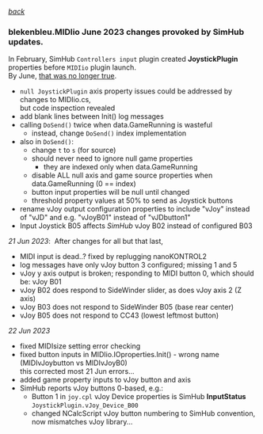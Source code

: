 [*back*](../README.md)

### blekenbleu.MIDIio June 2023 changes provoked by SimHub updates.

In February, SimHub `Controllers input` plugin created **JoystickPlugin** properties before `MIDIio` plugin launch.  
By June, [that was no longer true](../../../#simhub-v843-breakage).  
- `null JoystickPlugin` axis property issues could be addressed by changes to MIDIio.cs,  
  but code inspection revealed
- add blank lines between Init() log messages
- calling `DoSend()` twice when data.GameRunning is wasteful  
  - instead, change `DoSend()` index implementation  
- also in `DoSend()`:  
  - change `t` to `s` (for source)
  - should never need to ignore null game properties
    - they are indexed only when data.GameRunning
  - disable ALL null axis and game source properties when data.GameRunning (0 == index)
  - button input properties will be null until changed
  - threshold property values at 50% to send as Joystick buttons
- rename vJoy output configuration properties to include "vJoy" instead of "vJD" and e.g. "vJoyB01" instead of "vJDbutton1"
- Input Joystick B05 affects *SimHub* vJoy B02 instead of configured B03

*21 Jun 2023*:&nbsp; After changes for all but that last,
- MIDI input is dead..? fixed by replugging nanoKONTROL2
- log messages have only vJoy button 3 configured;  missing 1 and 5
- vJoy y axis output is broken; responding to MIDI button 0, which should be:
  vJoy B01
- vJoy B02 does respond to SideWinder slider, as does vJoy axis 2 (Z axis)
- vJoy B03 does not respond to SideWinder B05 (base rear center)
- vJoy B05 does not respond to CC43 (lowest leftmost button)  

*22 Jun 2023*  
- fixed MIDIsize setting error checking
- fixed button inputs in MIDIio.IOproperties.Init() - wrong name (MIDIvJoybutton vs MIDIvJoyB0)  
  this corrected most 21 Jun errors...
- added game property inputs to vJoy button and axis
- SimHub reports vJoy buttons 0-based, e.g.:  
  - Button 1 in `joy.cpl` vJoy Device properties is SimHub **InputStatus** `JoystickPlugin.vJoy_Device_B00`  
  - changed NCalcScript vJoy button numbering to SimHub convention, now mismatches vJoy library...
